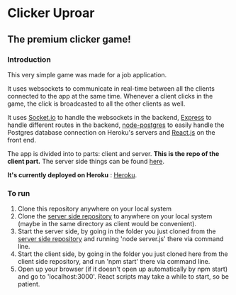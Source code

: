 # Clicker Uproar

## The premium clicker game!

### Introduction

This very simple game was made for a job application.

It uses websockets to communicate in real-time between all the clients connected to the app at the same time. Whenever a client clicks in the game,
the click is broadcasted to all the other clients as well.

It uses [Socket.io](https://socket.io/) to handle the websockets in the backend, [Express](https://expressjs.com/) to handle different routes in the
backend, [node-postgres](https://www.npmjs.com/package/pg) to easily handle the Postgres database connection on Heroku's servers and [React.js](https://reactjs.org/) on the front end.

The app is divided into to parts: client and server. **This is the repo of the client part.** The server side things can be found [here](https://github.com/f4irline/clicker-uproar-server).

**It's currently deployed on Heroku** : [Heroku](https://clicker-uproar-thegame.herokuapp.com/).

### To run

1. Clone this repository anywhere on your local system
2. Clone the [server side repository](https://github.com/f4irline/clicker-uproar-server) to anywhere on your local system (maybe in the same directory as client would be convenient).
3. Start the server side, by going in the folder you just cloned from the [server side repository](https://github.com/f4irline/clicker-uproar-server) and running 'node server.js' there via command line.
4. Start the client side, by going in the folder you just cloned here from the client side repository, and run 'npm start' there via command line.
5. Open up your browser (if it doesn't open up automatically by npm start) and go to 'localhost:3000'. React scripts may take a while to start, so be patient.